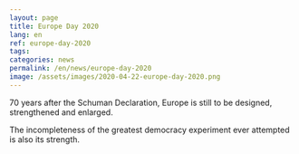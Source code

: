```yaml
---
layout: page
title: Europe Day 2020
lang: en
ref: europe-day-2020
tags:
categories: news
permalink: /en/news/europe-day-2020
image: /assets/images/2020-04-22-europe-day-2020.png
---
```


70 years after the Schuman Declaration, Europe is still to be designed, strengthened and enlarged.

The incompleteness of the greatest democracy experiment ever attempted is also its strength.
